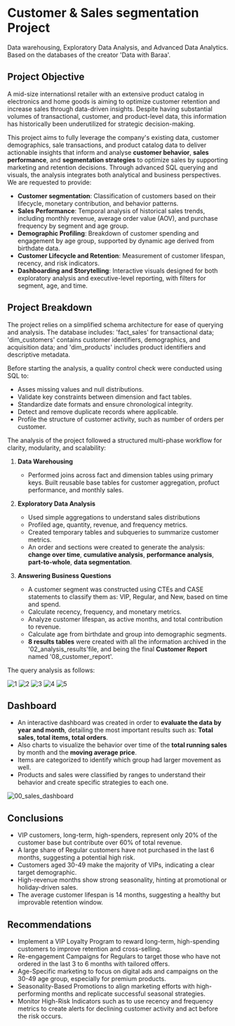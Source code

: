 # Customer & Sales segmentation Project
Data warehousing, Exploratory Data Analysis, and Advanced Data Analytics. Based on the databases of the creator 'Data with Baraa'.


## Project Objective

A mid-size internationsl retailer with an extensive product catalog in electronics and home goods is aiming to optimize customer retention and increase sales through data-driven insights. Despite having substantial volumes of transactional, customer, and product-level data, this information has historically been underutilized for strategic decision-making.

This project aims to fully leverage the company's existing data, customer demographics, sale transactions, and product catalog data to deliver actionable insights that inform and analyse **customer behavior**, **sales performance**, and **segmentation strategies** to optimize sales by supporting marketing and retention decisions. Through advanced SQL querying and visuals, the analysis integrates both analytical and business perspectives. We are requested to provide:

- **Customer segmentation**: Classification of customers based on their lifecycle, monetary contribution, and behavior patterns.
- **Sales Performance**: Temporal analysis of historical sales trends, including monthly revenue, average order value (AOV), and purchase frequency by segment and age group.
- **Demographic Profiling**: Breakdown of customer spending and engagement by age group, supported by dynamic age derived from birthdate data.
- **Customer Lifecycle and Retention**: Measurement of customer lifespan, recency, and risk indicators.
- **Dashboarding and Storytelling**: Interactive visuals designed for both exploratory analysis and executive-level reporting, with filters for segment, age, and time.

## Project Breakdown
The project relies on a simplified schema architecture for ease of querying and analysis. The database includes: 'fact_sales' for transactional data; 'dim_customers' contains customer identifiers, demographics, and acquisition data; and 'dim_products' includes product identifiers and descriptive metadata.


Before starting the analysis, a quality control check were conducted using SQL to:
- Asses missing values and null distributions.
- Validate key constraints between dimension and fact tables.
- Standardize date formats and ensure chronological integrity.
- Detect and remove duplicate records where applicable.
- Profile the structure of customer activity, such as number of orders per customer.

The analysis of the project followed a structured multi-phase workflow for clarity, modularity, and scalability:

1. **Data Warehousing**
   - Performed joins across fact and dimension tables using primary keys.
   Built reusable base tables for customer aggregation, profuct performance, and monthly sales.

2. **Exploratory Data Analysis**
   - Used simple aggregations to understand sales distributions
   - Profiled age, quantity, revenue, and frequency metrics.
   - Created temporary tables and subqueries to summarize customer metrics.
   - An order and sections were created to generate the analysis: **change over time**, **cumulative analysis**, **performance analysis**, **part-to-whole**, **data segmentation**.
     
3. **Answering Business Questions** 
   - A customer segment was constructed using CTEs and CASE statements to classify them as: VIP, Regular, and New, based on time and spend.
   - Calculate recency, frequency, and monetary metrics.
   - Analyze customer lifespan, as active months, and total contribution to revenue.
   - Calculate age from birthdate and group into demographic segments.
   - **8 results tables** were created with all the information archived in the '02_analysis_results'file, and being the final **Customer Report** named '08_customer_report'.

The query analysis as follows:

![1](https://github.com/user-attachments/assets/fae3c058-603a-4ad4-ae0d-0d148ecccc67)
![2](https://github.com/user-attachments/assets/223cd446-9a66-43c6-aa89-1e588418c53e)
![3](https://github.com/user-attachments/assets/eb907f1e-afb2-49b9-964a-1b7e012b9f00)
![4](https://github.com/user-attachments/assets/ae34bb88-6209-441b-8823-cf7baa896324)
![5](https://github.com/user-attachments/assets/8cc38fd8-7067-49a3-8c84-80673fab4cb3)


## Dashboard

- An interactive dashboard was created in order to **evaluate the data by year and month**, detailing the most important results such as: **Total sales, total items, total orders**.
- Also charts to visualize the behavior over time of the **total running sales** by month and the **moving average price**.
- Items are categorized to identify which group had larger movement as well.
- Products and sales were classified by ranges to understand their behavior and create specific strategies to each one.
  

![00_sales_dashboard](https://github.com/user-attachments/assets/1ea9b5dd-5b89-4872-a648-e6f4fe32cfd3)



## Conclusions
- VIP customers, long-term, high-spenders, represent only 20% of the customer base but contribute over 60% of total revenue.
- A large share of Regular customers have not purchased in the last 6 months, suggesting a potential high risk.
- Customers aged 30-49 make the majority of VIPs, indicating a clear target demographic.
- High-revenue months show strong seasonality, hinting at promotional or holiday-driven sales.
- The average customer lifespan is 14 months, suggesting a healthy but improvable retention window.

## Recommendations
- Implement a VIP Loyalty Program to reward long-term, high-spending customers to improve retention and cross-selling.
- Re-engagement Campaigns for Regulars to target those who have not ordered in the last 3 to 6 months with tailored offers.
- Age-Specific marketing to focus on digital ads and campaigns on the 30-49 age group, especially for premium products.
- Seasonality-Based Promotions to align marketing efforts with high-performing months and replicate successful seasonal strategies.
- Monitor High-Risk Indicators such as to use recency and frequency metrics to create alerts for declining customer activity and act before the risk occurs.
   
